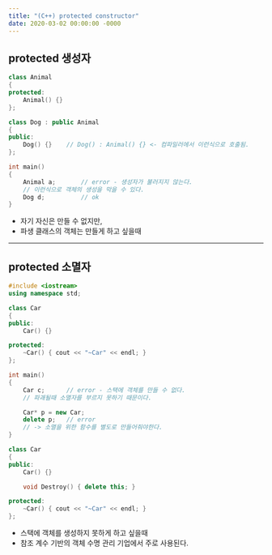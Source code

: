 ```yaml
---
title: "(C++) protected constructor"
date: 2020-03-02 00:00:00 -0000
---
```


## protected 생성자

```cpp
class Animal
{
protected:
    Animal() {}
};

class Dog : public Animal
{
public:
    Dog() {}    // Dog() : Animal() {} <- 컴파일러에서 이런식으로 호출됨.
};

int main()
{
    Animal a;       // error - 생성자가 불러지지 않는다.
    // 이런식으로 객체의 생성을 막을 수 있다.
    Dog d;          // ok
}
```

* 자기 자신은 만들 수 없지만,
* 파생 클래스의 객체는 만들게 하고 싶을때

---

## protected 소멸자

```cpp
#include <iostream>
using namespace std;

class Car
{
public:
    Car() {}

protected:
    ~Car() { cout << "~Car" << endl; }
};

int main()
{
    Car c;      // error - 스택에 객체를 만들 수 없다.
    // 파괘될때 소멸자를 부르지 못하기 때문이다.

    Car* p = new Car;
    delete p;   // error
    // -> 소멸을 위한 함수를 별도로 만들어줘야한다.
}
```

```cpp
class Car
{
public:
    Car() {}

    void Destroy() { delete this; }

protected:
    ~Car() { cout << "~Car" << endl; }
};
```

* 스택에 객체를 생성하지 못하게 하고 싶을때
* 참조 계수 기반의 객체 수명 관리 기업에서 주로 사용된다.